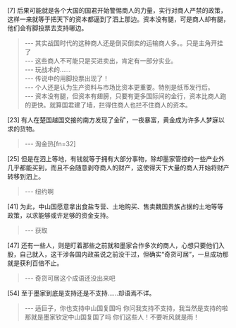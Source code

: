 
[7] 后果可能就是各个大国的国君开始警惕商人的力量，实行对商人严禁的政策，这样一来就等于把天下的资本都逼到了泗上那边。资本没有腿，可是商人却有腿，他们会有脚投票去支持哪边。
>--- 其实战国时代的这种商人还是倒买倒卖的运输商人多。。只是主角开挂了<br>
>--- 这些商人不可能只是买进卖出，肯定有一部分实业。<br>
>--- 玩战术的……<br>
>--- 传说中的用脚投票出现了！<br>
>--- 个人还是认为生产资料与市场比资本更重要。特别是纸币发行后。<br>
>--- 资本没有腿，但资本有翅膀，只要有更多国际间的金行，资本比商人跑的更快。就算国君建了墙，拦得住商人也拦不住商人的资本。<br>

[23] 有人在楚国越国交接的南方发现了金矿，一夜暴富，黄金成为许多人梦寐以求的货物。
>--- 淘金热[fn=32]<br>

[25] 但是在泗上等地，有钱就等于拥有大部分事物，除却墨家管控的一些产业外几乎都能买到，而且不会随意剥夺商人的财产，这使得天下大量的商人开始将财产转移到泗上。
>--- 纽约啊<br>

[41] 为此，中山国愿意拿出食盐专营、土地购买、售卖魏国贵族占据的土地等等政策，以求能够或许足够的资金支持。
>--- 获取<br>

[47] 还有一些人，则是盯着那些之前就和墨家合作多次的商人，心想只要他们入股，自己就入，这干涉各国内政虽说之前没干过，但确实“奇货可居”，一旦成功那就是获利百倍不止。
>--- 奇货可居这个成语还没出来吧<br>

[54] 至于墨家到底是支持还是不支持……却语焉不详。
>--- 适巨子，你也支持中山国复国吗
你问我支持不支持，我当然是支持的啦
那就是墨家钦定中山国复国了吗
你们这些人！不要听风就是雨！<br>
